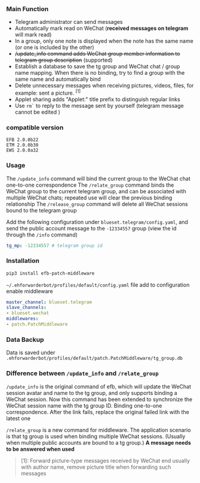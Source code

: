
### Main Function

- Telegram administrator can send messages
- Automatically mark read on WeChat (**received messages on telegram** will mark read)
- In a group, only one note is displayed when the note has the same name (or one is included by the other)
- ~~/update_info command adds WeChat group member information to telegram group description~~ (supported)
- Establish a database to save the tg group and WeChat chat / group name mapping. When there is no binding, try to find a group with the same name and automatically bind
- Delete unnecessary messages when receiving pictures, videos, files, for example: sent a picture. <sup>[1]</sup>
- Applet sharing adds "Applet:" title prefix to distinguish regular links
- Use <code>rm`</code> to reply to the message sent by yourself (telegram message cannot be edited )

### compatible version

```text
EFB 2.0.0b22
ETM 2.0.0b30
EWS 2.0.0a32
```

### Usage

The `/update_info` command will bind the current group to the WeChat chat one-to-one correspondence
The `/relate_group` command binds the WeChat group to the current telegram group, and can be associated with multiple WeChat chats; repeated use will clear the previous binding relationship
The `/release_group` command will delete all WeChat sessions bound to the telegram group

Add the following configuration under `blueset.telegram/config.yaml`, and send the public account message to the `-12334557` group (view the id through the `/info` command)

```yaml
tg_mp: -12334557 # telegram group id
```

### Installation

```bash
pip3 install efb-patch-middleware
```

`~/.ehforwarderbot/profiles/default/config.yaml` file add to configuration enable middleware

```yaml
master_channel: blueset.telegram
slave_channels:
- blueset.wechat
middlewares:
- patch.PatchMiddleware
```

### Data Backup

Data is saved under `.ehforwarderbot/profiles/default/patch.PatchMiddleware/tg_group.db`

### Difference between `/update_info` and `/relate_group`  

`/update_info` is the original command of efb, which will update the WeChat session avatar and name to the tg group, and only supports binding a WeChat session. Now this command has been extended to synchronize the WeChat session name with the tg group ID. Binding one-to-one correspondence. After the link fails, replace the original failed link with the latest one

`/relate_group` is a new command for middleware. The application scenario is that tg group is used when binding multiple WeChat sessions. (Usually when multiple public accounts are bound to a tg group.) **A message needs to be answered when used**

> [1]: Forward picture-type messages received by WeChat end usually with author name, remove picture title when forwarding such messages